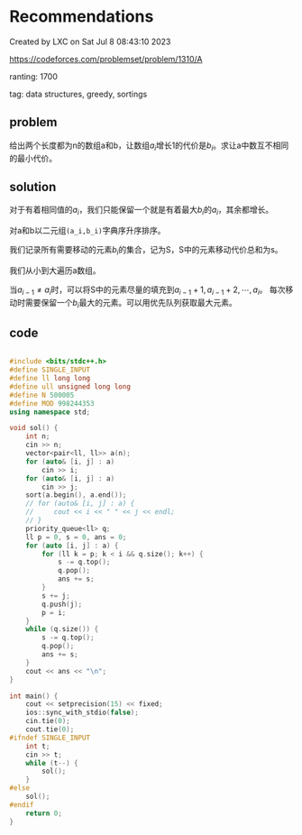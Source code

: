 # Recommendations

Created by LXC on Sat Jul  8 08:43:10 2023

https://codeforces.com/problemset/problem/1310/A

ranting: 1700

tag: data structures, greedy, sortings

## problem

给出两个长度都为n的数组a和b，让数组$a_i$增长1的代价是$b_i$。求让a中数互不相同的最小代价。

## solution

对于有着相同值的$a_i$，我们只能保留一个就是有着最大$b_i$的$a_i$，其余都增长。

对a和b以二元组`(a_i,b_i)`字典序升序排序。

我们记录所有需要移动的元素$b_i$的集合，记为S，S中的元素移动代价总和为s。

我们从小到大遍历a数组。

当$a_{i-1} \ne a_i$时，可以将S中的元素尽量的填充到$a_{i-1}+1, a_{i-1}+2, \cdots, a_{i}$。
每次移动时需要保留一个$b_i$最大的元素。可以用优先队列获取最大元素。

## code

``` cpp

#include <bits/stdc++.h>
#define SINGLE_INPUT
#define ll long long
#define ull unsigned long long
#define N 500005
#define MOD 998244353
using namespace std;

void sol() {
    int n;
    cin >> n;
    vector<pair<ll, ll>> a(n);
    for (auto& [i, j] : a)
        cin >> i;
    for (auto& [i, j] : a)
        cin >> j;
    sort(a.begin(), a.end());
    // for (auto& [i, j] : a) {
    //     cout << i << " " << j << endl;
    // }
    priority_queue<ll> q;
    ll p = 0, s = 0, ans = 0;
    for (auto [i, j] : a) {
        for (ll k = p; k < i && q.size(); k++) {
            s -= q.top();
            q.pop();
            ans += s;
        }
        s += j;
        q.push(j);
        p = i;
    }
    while (q.size()) {
        s -= q.top();
        q.pop();
        ans += s;
    }
    cout << ans << "\n";
}

int main() {
    cout << setprecision(15) << fixed;
    ios::sync_with_stdio(false);
    cin.tie(0);
    cout.tie(0);
#ifndef SINGLE_INPUT
    int t;
    cin >> t;
    while (t--) {
        sol();
    }
#else
    sol();
#endif
    return 0;
}

```
